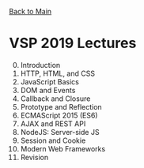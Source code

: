 [Back to Main](https://github.com/ubc-vsp19/classroom)

# VSP 2019 Lectures

0. Introduction
1. HTTP, HTML, and CSS
2. JavaScript Basics
3. DOM and Events
4. Callback and Closure
5. Prototype and Reflection
6. ECMAScript 2015 (ES6)
7. AJAX and REST API
8. NodeJS: Server-side JS
9. Session and Cookie
10. Modern Web Frameworks
11. Revision
